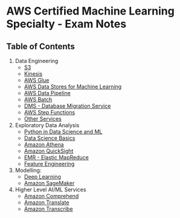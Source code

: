 # AWS Certified Machine Learning Specialty - Exam Notes

## Table of Contents

1. Data Engineering
    - [S3](01-data-engineering/s3.md)
    - [Kinesis](01-data-engineering/kinesis.md)
    - [AWS Glue](01-data-engineering/glue.md)
    - [AWS Data Stores for Machine Learning](01-data-engineering/data-stores.md)
    - [AWS Data Pipeline](01-data-engineering/data-pipeline.md)
    - [AWS Batch](01-data-engineering/aws-batch.md)
    - [DMS - Database Migration Service](01-data-engineering/dms.md)
    - [AWS Step Functions](01-data-engineering/step-functions.md)
    - [Other Services](01-data-engineering/other-services.md)
2. Exploratory Data Analysis
    - [Python in Data Science and ML](02-exploratory-data-analysis/python-in-data-science-and-lm.md)
    - [Data Science Basics](02-exploratory-data-analysis/data-science-basics.md)
    - [Amazon Athena](02-exploratory-data-analysis/athena.md)
    - [Amazon QuickSight](02-exploratory-data-analysis/quicksight.md)
    - [EMR - Elastic MapReduce](02-exploratory-data-analysis/emr.md)
    - [Feature Engineering](02-exploratory-data-analysis/feature-engineering.md)
3. Modelling:
    - [Deep Learning](03-modelling/deep-learning.md)
    - [Amazon SageMaker](03-modelling/sagemaker.md)
4. Higher Level AI/ML Services
    - [Amazon Comprehend](04-higher-level-ai-ml-services/amazon-comprehend.md)
    - [Amazon Translate](04-higher-level-ai-ml-services/amazon-translate.md)
    - [Amazon Transcribe](04-higher-level-ai-ml-services/amazon-transcribe.md)
